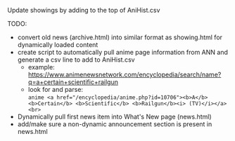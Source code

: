 Update showings by adding to the top of AniHist.csv

TODO:
- convert old news (archive.html) into similar format as showing.html for dynamically loaded content
- create script to automatically pull anime page information from ANN and generate a csv line to add to AniHist.csv
  - example: https://www.animenewsnetwork.com/encyclopedia/search/name?q=a+certain+scientific+railgun
  - look for and parse:  <br/>`anime <a href="/encyclopedia/anime.php?id=10706"><b>A</b> <b>Certain</b> <b>Scientific</b> <b>Railgun</b><i> (TV)</i></a><br>`
- Dynamically pull first news item into What's New page (news.html)
- add/make sure a non-dynamic announcement section is present in news.html
